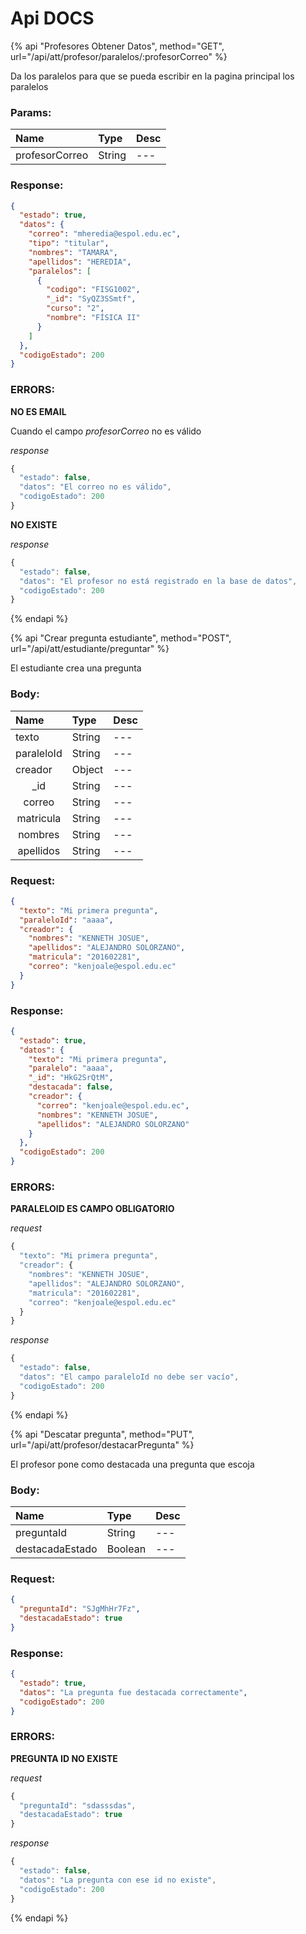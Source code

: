# Api DOCS


{% api "Profesores Obtener Datos", method="GET", url="/api/att/profesor/paralelos/:profesorCorreo" %}

Da los paralelos para que se pueda escribir en la pagina principal los paralelos


### Params:
| Name       | Type    | Desc |
| :--------- | :------ | :-------| 
| profesorCorreo | String |   ---   | 







### Response:

```json
{
  "estado": true,
  "datos": {
    "correo": "mheredia@espol.edu.ec",
    "tipo": "titular",
    "nombres": "TAMARA",
    "apellidos": "HEREDIA",
    "paralelos": [
      {
        "codigo": "FISG1002",
        "_id": "SyQZ3SSmtf",
        "curso": "2",
        "nombre": "FÍSICA II"
      }
    ]
  },
  "codigoEstado": 200
}
```



### ERRORS:

	
__NO ES EMAIL__

Cuando el campo _profesorCorreo_ no es válido




_response_

```js
{
  "estado": false,
  "datos": "El correo no es válido",
  "codigoEstado": 200
}
```


	
__NO EXISTE__






_response_

```js
{
  "estado": false,
  "datos": "El profesor no está registrado en la base de datos",
  "codigoEstado": 200
}
```


	


{% endapi %}



{% api "Crear pregunta estudiante", method="POST", url="/api/att/estudiante/preguntar" %}

El estudiante crea una pregunta




### Body:
| Name       | Type    | Desc |
| :--------- | :------ | :-------| 
|  texto  | String  |   ---   | 
|  paraleloId  | String  |   ---   | 
|  creador  | Object  |   ---   | 
| <center> _id </center> | String  |   ---   | 
| <center>  correo </center> | String  |   ---   | 
| <center>  matricula </center> | String  |   ---   | 
| <center>  nombres </center> | String  |   ---   | 
| <center>  apellidos </center> | String  |   ---   | 



### Request:

```json
{
  "texto": "Mi primera pregunta",
  "paraleloId": "aaaa",
  "creador": {
    "nombres": "KENNETH JOSUE",
    "apellidos": "ALEJANDRO SOLORZANO",
    "matricula": "201602281",
    "correo": "kenjoale@espol.edu.ec"
  }
}
```



### Response:

```json
{
  "estado": true,
  "datos": {
    "texto": "Mi primera pregunta",
    "paralelo": "aaaa",
    "_id": "HkG2SrQtM",
    "destacada": false,
    "creador": {
      "correo": "kenjoale@espol.edu.ec",
      "nombres": "KENNETH JOSUE",
      "apellidos": "ALEJANDRO SOLORZANO"
    }
  },
  "codigoEstado": 200
}
```



### ERRORS:

	
__PARALELOID ES CAMPO OBLIGATORIO__




_request_

```js
{
  "texto": "Mi primera pregunta",
  "creador": {
    "nombres": "KENNETH JOSUE",
    "apellidos": "ALEJANDRO SOLORZANO",
    "matricula": "201602281",
    "correo": "kenjoale@espol.edu.ec"
  }
}
```



_response_

```js
{
  "estado": false,
  "datos": "El campo paraleloId no debe ser vacío",
  "codigoEstado": 200
}
```


	


{% endapi %}



{% api "Descatar pregunta", method="PUT", url="/api/att/profesor/destacarPregunta" %}

El profesor pone como destacada una pregunta que escoja




### Body:
| Name       | Type    | Desc |
| :--------- | :------ | :-------| 
|  preguntaId  | String  |   ---   | 
|  destacadaEstado  | Boolean  |   ---   | 



### Request:

```json
{
  "preguntaId": "SJgMhHr7Fz",
  "destacadaEstado": true
}
```



### Response:

```json
{
  "estado": true,
  "datos": "La pregunta fue destacada correctamente",
  "codigoEstado": 200
}
```



### ERRORS:

	
__PREGUNTA ID NO EXISTE__




_request_

```js
{
  "preguntaId": "sdasssdas",
  "destacadaEstado": true
}
```



_response_

```js
{
  "estado": false,
  "datos": "La pregunta con ese id no existe",
  "codigoEstado": 200
}
```


	


{% endapi %}



